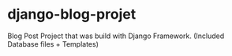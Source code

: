 # django-blog-projet
Blog Post Project that was build with Django Framework. (Included Database files + Templates)
